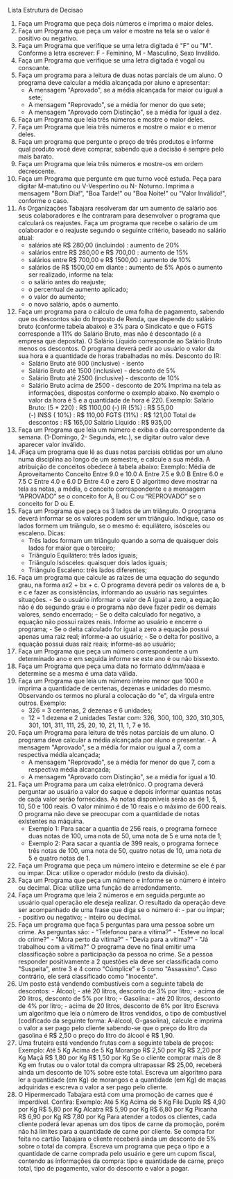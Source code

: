 Lista Estrutura de Decisao

1) Faça um Programa que peça dois números e imprima o maior deles.
2) Faça um Programa que peça um valor e mostre na tela se o valor é positivo ou negativo.
3) Faça um Programa que verifique se uma letra digitada é "F" ou "M". Conforme a letra escrever: F - Feminino, M - Masculino, Sexo Inválido.
4) Faça um Programa que verifique se uma letra digitada é vogal ou consoante.
5) Faça um programa para a leitura de duas notas parciais de um aluno. O programa deve calcular a média alcançada por aluno e apresentar:
	- A mensagem "Aprovado", se a média alcançada for maior ou igual a sete;
	- A mensagem "Reprovado", se a média for menor do que sete;
	- A mensagem "Aprovado com Distinção", se a média for igual a dez.
6) Faça um Programa que leia três números e mostre o maior deles.
7) Faça um Programa que leia três números e mostre o maior e o menor deles.
8) Faça um programa que pergunte o preço de três produtos e informe qual produto você deve comprar, sabendo que a decisão é sempre pelo mais barato.
9) Faça um Programa que leia três números e mostre-os em ordem decrescente.
10) Faça um Programa que pergunte em que turno você estuda. Peça para digitar M-matutino ou V-Vespertino ou N- Noturno. Imprima a mensagem "Bom Dia!", "Boa Tarde!" ou "Boa Noite!" ou "Valor Inválido!", conforme o caso.
11) As Organizações Tabajara resolveram dar um aumento de salário aos seus colaboradores e lhe contraram para desenvolver o programa que calculará os reajustes.
Faça um programa que recebe o salário de um colaborador e o reajuste segundo o seguinte critério, baseado no salário atual:
	- salários até R$ 280,00 (incluindo) : aumento de 20%
	- salários entre R$ 280,00 e R$ 700,00 : aumento de 15%
	- salários entre R$ 700,00 e R$ 1500,00 : aumento de 10%
	- salários de R$ 1500,00 em diante : aumento de 5% Após o aumento ser realizado, informe na tela:
	- o salário antes do reajuste;
	- o percentual de aumento aplicado;
	- o valor do aumento;
	- o novo salário, após o aumento.
12) Faça um programa para o cálculo de uma folha de pagamento, sabendo que os descontos são do Imposto de Renda, que depende do salário bruto (conforme tabela abaixo) e 3% para o Sindicato e que o FGTS corresponde a 11% do Salário Bruto, mas não é descontado (é a empresa que deposita). O Salário Líquido corresponde ao Salário Bruto menos os descontos. O programa deverá pedir ao usuário o valor da sua hora e a quantidade de horas trabalhadas no mês.
Desconto do IR:
	- Salário Bruto até 900 (inclusive) - isento
	- Salário Bruto até 1500 (inclusive) - desconto de 5%
	- Salário Bruto até 2500 (inclusive) - desconto de 10%
	- Salário Bruto acima de 2500 - desconto de 20% Imprima na tela as informações, dispostas conforme o exemplo abaixo. No exemplo o valor da hora é 5 e a quantidade de hora é 220.
	Exemplo:
	Salário Bruto: (5 * 220)        : R$ 1100,00
   	(-) IR (5%)                     : R$   55,00  
   	(-) INSS ( 10%)                 : R$  110,00
   	FGTS (11%)                      : R$  121,00
   	Total de descontos              : R$  165,00
   	Salário Liquido                 : R$  935,00
13) Faça um Programa que leia um número e exiba o dia correspondente da semana. (1-Domingo, 2- Segunda, etc.), se digitar outro valor deve aparecer valor inválido.
14) JFaça um programa que lê as duas notas parciais obtidas por um aluno numa disciplina ao longo de um semestre, e calcule a sua média. A atribuição de conceitos obedece à tabela abaixo:
 Exemplo:
    Média de Aproveitamento  Conceito
	Entre 9.0 e 10.0        A
	Entre 7.5 e 9.0         B
	Entre 6.0 e 7.5         C
	Entre 4.0 e 6.0         D
	Entre 4.0 e zero        E
O algoritmo deve mostrar na tela as notas, a média, o conceito correspondente e a mensagem “APROVADO” se o conceito for A, B ou C ou “REPROVADO” se o conceito for D ou E.
15) Faça um Programa que peça os 3 lados de um triângulo. O programa deverá informar se os valores podem ser um triângulo. Indique, caso os lados formem um triângulo, se o mesmo é: equilátero, isósceles ou escaleno.
    	Dicas:
	 - Três lados formam um triângulo quando a soma de quaisquer dois lados for maior que o terceiro;
	 - Triângulo Equilátero: três lados iguais;
	 - Triângulo Isósceles: quaisquer dois lados iguais;
	 - Triângulo Escaleno: três lados diferentes;
16) Faça um programa que calcule as raízes de uma equação do segundo grau, na forma ax2 + bx + c. O programa deverá pedir os valores de a, b e c e fazer as consistências, informando ao usuário nas seguintes situações.
         - Se o usuário informar o valor de A igual a zero, a equação não é do segundo grau e o programa não deve fazer pedir os demais valores, sendo encerrado;
    	 - Se o delta calculado for negativo, a equação não possui raizes reais. Informe ao usuário e encerre o programa;
         - Se o delta calculado for igual a zero a equação possui apenas uma raiz real; informe-a ao usuário;
         - Se o delta for positivo, a equação possui duas raiz reais; informe-as ao usuário;
17) Faça um Programa que peça um número correspondente a um determinado ano e em seguida informe se este ano é ou não bissexto.
18) Faça um Programa que peça uma data no formato dd/mm/aaaa e determine se a mesma é uma data válida.
19) Faça um Programa que leia um número inteiro menor que 1000 e imprima a quantidade de centenas, dezenas e unidades do mesmo.
Observando os termos no plural a colocação do "e", da vírgula entre outros. Exemplo:
	- 326 = 3 centenas, 2 dezenas e 6 unidades;
 	- 12 = 1 dezena e 2 unidades Testar com: 326, 300, 100, 320, 310,305, 301, 101, 311, 111, 25, 20, 10, 21, 11, 1, 7 e 16.
20) Faça um Programa para leitura de três notas parciais de um aluno. O programa deve calcular a média alcançada por aluno e presentar.
     	- A mensagem "Aprovado", se a média for maior ou igual a 7, com a respectiva média alcançada;
	- A mensagem "Reprovado", se a média for menor do que 7, com a respectiva média alcançada;
	- A mensagem "Aprovado com Distinção", se a média for igual a 10.
21) Faça um Programa para um caixa eletrônico. O programa deverá perguntar ao usuário a valor do saque e depois informar quantas notas de cada valor serão fornecidas. As notas disponíveis serão as de 1, 5, 10, 50 e 100 reais. O valor mínimo é de 10 reais e o máximo de 600 reais. O programa não deve se preocupar com a quantidade de notas existentes na máquina.
	- Exemplo 1: Para sacar a quantia de 256 reais, o programa fornece duas notas de 100, uma nota de 50, uma nota de 5 e uma nota de 1;
	- Exemplo 2: Para sacar a quantia de 399 reais, o programa fornece três notas de 100, uma nota de 50, quatro notas de 10, uma nota de 5 e quatro notas de 1.
22) Faça um Programa que peça um número inteiro e determine se ele é par ou impar. Dica: utilize o operador módulo (resto da divisão).
23) Faça um Programa que peça um número e informe se o número é inteiro ou decimal. Dica: utilize uma função de arredondamento.
24) Faça um Programa que leia 2 números e em seguida pergunte ao usuário qual operação ele deseja realizar. O resultado da operação deve ser acompanhado de uma frase que diga se o número é:
    	- par ou ímpar;
    	- positivo ou negativo;
    	- inteiro ou decimal.
25) Faça um programa que faça 5 perguntas para uma pessoa sobre um crime. As perguntas são:
    	- "Telefonou para a vítima?"
    	- "Esteve no local do crime?"
    	- "Mora perto da vítima?"
    	- "Devia para a vítima?"
    	- "Já trabalhou com a vítima?" O programa deve no final emitir uma classificação sobre a participação da pessoa no crime. Se a pessoa responder positivamente a 2 questões ela deve ser classificada como "Suspeita", 
           entre 3 e 4 como "Cúmplice" e 5 como "Assassino". Caso contrário, ele será classificado como "Inocente".
26) Um posto está vendendo combustíveis com a seguinte tabela de descontos:
    	- Álcool;
    	- até 20 litros, desconto de 3% por litro;
    	- acima de 20 litros, desconto de 5% por litro;
        - Gasolina:
    	- até 20 litros, desconto de 4% por litro;
    	- acima de 20 litros, desconto de 6% por litro Escreva um algoritmo que leia o número de litros vendidos, o tipo de combustível (codificado da seguinte forma: A-álcool, G-gasolina), calcule e imprima o valor a ser 	  pago pelo cliente sabendo-se que o preço do litro da gasolina é R$ 2,50 o preço do litro do álcool é R$ 1,90.
27) Uma fruteira está vendendo frutas com a seguinte tabela de preços:
    Exemplo: Até 5 Kg           Acima de 5 Kg
Morango    R$ 2,50 por Kg          R$ 2,20 por Kg
Maçã       R$ 1,80 por Kg          R$ 1,50 por Kg
Se o cliente comprar mais de 8 Kg em frutas ou o valor total da compra ultrapassar R$ 25,00, receberá ainda um desconto de 10% sobre este total. Escreva um algoritmo para ler a quantidade (em Kg) de morangos e a quantidade (em Kg) de maças adquiridas e escreva o valor a ser pago pelo cliente.
29) O Hipermercado Tabajara está com uma promoção de carnes que é imperdível. Confira:
    	Exemplo:
                 Até 5 Kg           Acima de 5 Kg
File Duplo      R$ 4,90 por Kg          R$ 5,80 por Kg
Alcatra         R$ 5,90 por Kg          R$ 6,80 por Kg
Picanha         R$ 6,90 por Kg          R$ 7,80 por Kg
Para atender a todos os clientes, cada cliente poderá levar apenas um dos tipos de carne da promoção, porém não há limites para a quantidade de carne por cliente. Se compra for feita no cartão Tabajara o cliente receberá ainda um desconto de 5% sobre o total da compra. Escreva um programa que peça o tipo e a quantidade de carne comprada pelo usuário e gere um cupom fiscal, contendo as informações da compra: tipo e quantidade de carne, preço total, tipo de pagamento, valor do desconto e valor a pagar.
